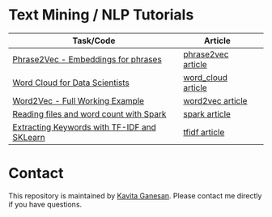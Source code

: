 # Text Mining / NLP Tutorials

| Task/Code | Article  |   |
|---|---|---|
| [Phrase2Vec - Embeddings for phrases](https://github.com/kavgan/phrase-at-scale)   | [phrase2vec article](http://kavita-ganesan.com/how-to-generate-phrase-embeddings-using-word2vec-in-3-easy-steps/)   |   |
| [Word Cloud for Data Scientists](https://github.com/kavgan/word_cloud)  |  [word_cloud article](http://kavita-ganesan.com/word-cloud-for-data-scientists/#.W867cBNKj65) |   |
| [Word2Vec - Full Working Example](word2vec/)  | [word2vec article](http://kavita-ganesan.com/gensim-word2vec-tutorial-starter-code/) |   |
| [Reading files and word count with Spark](spark_wordcount/) | [spark article](http://kavita-ganesan.com/reading-csv-and-json-files-in-spark/) |   |
| [Extracting Keywords with TF-IDF and SKLearn](tf-idf) | [tfidf article](http://kavita-ganesan.com/extracting-keywords-from-text-with-tf-idf-and-pythons-scikit-learn/#.W2TlD9hKhhE) |   |


# Contact 
This repository is maintained by [Kavita Ganesan](http://www.kavita-ganesan.com/about-me). Please contact me directly if you have questions.
